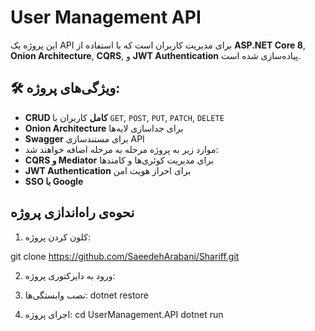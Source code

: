 # User Management API 

این پروژه یک API برای مدیریت کاربران است که با استفاده از **ASP.NET Core 8**, **Onion Architecture**, **CQRS**, و **JWT Authentication** پیاده‌سازی شده است.

## 🛠 ویژگی‌های پروژه:
- **CRUD کامل** کاربران با `GET`, `POST`, `PUT`, `PATCH`, `DELETE`
- **Onion Architecture** برای جداسازی لایه‌ها
- **Swagger** برای مستندسازی API
- موارد زیر به پروژه مرحله به مرحله اضافه خواهند شد:
- **CQRS و Mediator** برای مدیریت کوئری‌ها و کامندها
- **JWT Authentication** برای احراز هویت امن
- **SSO با Google**

## نحوه‌ی راه‌اندازی پروژه

1. کلون کردن پروژه:

git clone https://github.com/SaeedehArabani/Shariff.git 

2.	ورود به دایرکتوری پروژه:
3.	نصب وابستگی‌ها:
dotnet restore

4.	اجرای پروژه:
cd UserManagement.API
dotnet run
